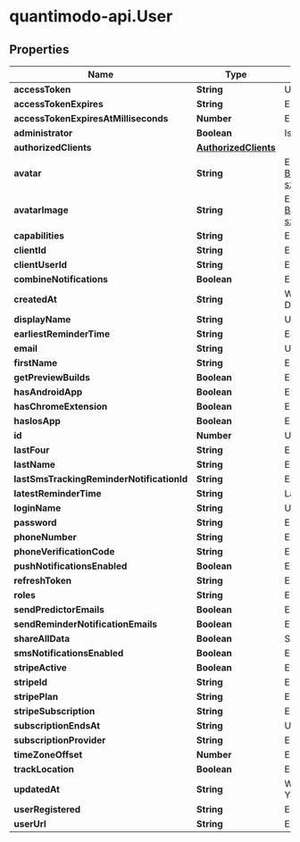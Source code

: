 # quantimodo-api.User

## Properties
Name | Type | Description | Notes
------------ | ------------- | ------------- | -------------
**accessToken** | **String** | User access token | 
**accessTokenExpires** | **String** | Ex: 2018-08-08 02:41:19 | [optional] 
**accessTokenExpiresAtMilliseconds** | **Number** | Ex: 1533696079000 | [optional] 
**administrator** | **Boolean** | Is user administrator | 
**authorizedClients** | [**AuthorizedClients**](AuthorizedClients.md) |  | [optional] 
**avatar** | **String** | Ex: https://lh6.googleusercontent.com/-BHr4hyUWqZU/AAAAAAAAAAI/AAAAAAAIG28/2Lv0en738II/photo.jpg?sz&#x3D;50 | [optional] 
**avatarImage** | **String** | Ex: https://lh6.googleusercontent.com/-BHr4hyUWqZU/AAAAAAAAAAI/AAAAAAAIG28/2Lv0en738II/photo.jpg?sz&#x3D;50 | [optional] 
**capabilities** | **String** | Ex: a:1:{s:13:\&quot;administrator\&quot;;b:1;} | [optional] 
**clientId** | **String** | Ex: quantimodo | [optional] 
**clientUserId** | **String** | Ex: 118444693184829555362 | [optional] 
**combineNotifications** | **Boolean** | Ex: 1 | [optional] 
**createdAt** | **String** | When the record was first created. Use UTC ISO 8601 YYYY-MM-DDThh:mm:ss  datetime format | [optional] 
**displayName** | **String** | User display name | 
**earliestReminderTime** | **String** | Earliest time user should get notifications. Ex: 05:00:00 | [optional] 
**email** | **String** | User email | 
**firstName** | **String** | Ex: Mike | [optional] 
**getPreviewBuilds** | **Boolean** | Ex: false | [optional] 
**hasAndroidApp** | **Boolean** | Ex: false | [optional] 
**hasChromeExtension** | **Boolean** | Ex: false | [optional] 
**hasIosApp** | **Boolean** | Ex: false | [optional] 
**id** | **Number** | User id | 
**lastFour** | **String** | Ex: 2009 | [optional] 
**lastName** | **String** | Ex: Sinn | [optional] 
**lastSmsTrackingReminderNotificationId** | **String** | Ex: 1 | [optional] 
**latestReminderTime** | **String** | Latest time user should get notifications. Ex: 23:00:00 | [optional] 
**loginName** | **String** | User login name | 
**password** | **String** | Ex: PASSWORD | [optional] 
**phoneNumber** | **String** | Ex: 618-391-0002 | [optional] 
**phoneVerificationCode** | **String** | Ex: 1234 | [optional] 
**pushNotificationsEnabled** | **Boolean** | Ex: 1 | [optional] 
**refreshToken** | **String** | Ex: 6e99b113d85586de1f92468433f2df1e666647cb | [optional] 
**roles** | **String** | Ex: [\&quot;admin\&quot;] | [optional] 
**sendPredictorEmails** | **Boolean** | Ex: 1 | [optional] 
**sendReminderNotificationEmails** | **Boolean** | Ex: 1 | [optional] 
**shareAllData** | **Boolean** | Share all studies, charts, and measurement data with all other users | [optional] 
**smsNotificationsEnabled** | **Boolean** | Ex: false | [optional] 
**stripeActive** | **Boolean** | Ex: 1 | [optional] 
**stripeId** | **String** | Ex: cus_A8CEmcvl8jwLhV | [optional] 
**stripePlan** | **String** | Ex: monthly7 | [optional] 
**stripeSubscription** | **String** | Ex: sub_ANTx3nOE7nzjQf | [optional] 
**subscriptionEndsAt** | **String** | UTC ISO 8601 YYYY-MM-DDThh:mm:ss | [optional] 
**subscriptionProvider** | **String** | Ex: google | [optional] 
**timeZoneOffset** | **Number** | Ex: 300 | [optional] 
**trackLocation** | **Boolean** | Ex: 1 | [optional] 
**updatedAt** | **String** | When the record in the database was last updated. Use UTC ISO 8601 YYYY-MM-DDThh:mm:ss datetime format | [optional] 
**userRegistered** | **String** | Ex: 2013-12-03 15:25:13 UTC ISO 8601 YYYY-MM-DDThh:mm:ss | [optional] 
**userUrl** | **String** | Ex: https://plus.google.com/+MikeSinn | [optional] 



